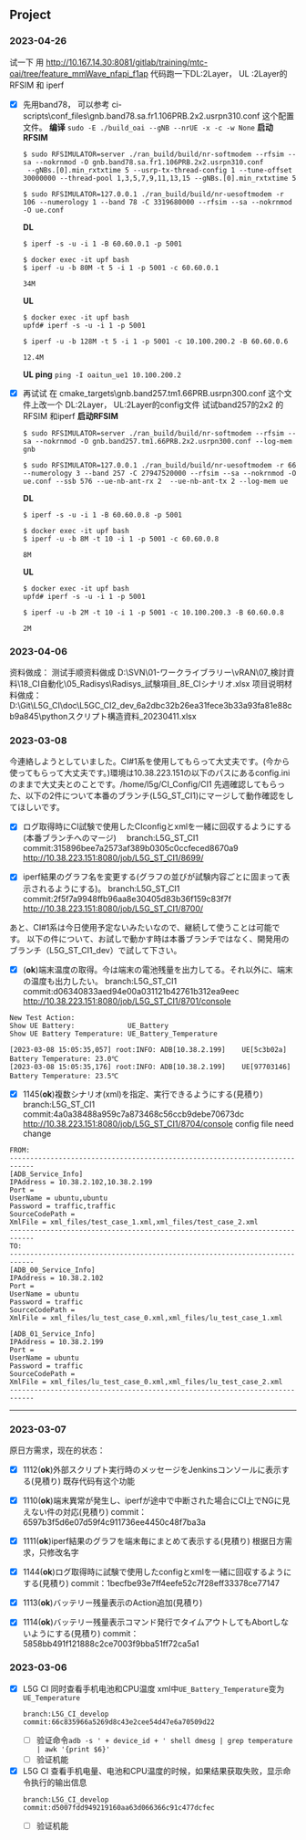 ## Project
### 2023-04-26
试一下 用 http://10.167.14.30:8081/gitlab/training/mtc-oai/tree/feature_mmWave_nfapi_f1ap 代码跑一下DL:2Layer， UL :2Layer的RFSIM 和 iperf
- [X] 先用band78， 可以参考 ci-scripts\conf_files\gnb.band78.sa.fr1.106PRB.2x2.usrpn310.conf 这个配置文件。
    **编译**
    `sudo -E ./build_oai --gNB --nrUE -x -c -w None`
    **启动RFSIM**
    ```
    $ sudo RFSIMULATOR=server ./ran_build/build/nr-softmodem --rfsim --sa --nokrnmod -O gnb.band78.sa.fr1.106PRB.2x2.usrpn310.conf
     --gNBs.[0].min_rxtxtime 5 --usrp-tx-thread-config 1 --tune-offset 30000000 --thread-pool 1,3,5,7,9,11,13,15 --gNBs.[0].min_rxtxtime 5

    $ sudo RFSIMULATOR=127.0.0.1 ./ran_build/build/nr-uesoftmodem -r 106 --numerology 1 --band 78 -C 3319680000 --rfsim --sa --nokrnmod -O ue.conf
    ```
    **DL**
    ```
    $ iperf -s -u -i 1 -B 60.60.0.1 -p 5001

    $ docker exec -it upf bash
    $ iperf -u -b 80M -t 5 -i 1 -p 5001 -c 60.60.0.1

    34M
    ```
    **UL**
    ```
    $ docker exec -it upf bash
    upfd# iperf -s -u -i 1 -p 5001

    $ iperf -u -b 128M -t 5 -i 1 -p 5001 -c 10.100.200.2 -B 60.60.0.6

    12.4M
    ```

    **UL ping**
    `ping -I oaitun_ue1 10.100.200.2`

- [X] 再试试 在 cmake_targets\gnb.band257.tm1.66PRB.usrpn300.conf 这个文件上改一个 DL:2Layer， UL:2Layer的config文件 试试band257的2x2 的 RFSIM 和iperf
    **启动RFSIM**
    ```
    $ sudo RFSIMULATOR=server ./ran_build/build/nr-softmodem --rfsim --sa --nokrnmod -O gnb.band257.tm1.66PRB.2x2.usrpn300.conf --log-mem gnb
    
    $ sudo RFSIMULATOR=127.0.0.1 ./ran_build/build/nr-uesoftmodem -r 66 --numerology 3 --band 257 -C 27947520000 --rfsim --sa --nokrnmod -O ue.conf --ssb 576 --ue-nb-ant-rx 2  --ue-nb-ant-tx 2 --log-mem ue
    ```
    **DL**
    ```
    $ iperf -s -u -i 1 -B 60.60.0.8 -p 5001

    $ docker exec -it upf bash
    $ iperf -u -b 8M -t 10 -i 1 -p 5001 -c 60.60.0.8

    8M
    ```
    **UL**
    ```
    $ docker exec -it upf bash
    upfd# iperf -s -u -i 1 -p 5001

    $ iperf -u -b 2M -t 10 -i 1 -p 5001 -c 10.100.200.3 -B 60.60.0.8

    2M
    ```

### 2023-04-06
资料做成：
	测试手顺资料做成
		D:\SVN\01-ワークライブラリー\vRAN\07_検討資料\18_CI自動化\05_Radisys\Radisys_試験項目_8E_CIシナリオ.xlsx
	项目说明材料做成：
		D:\Git\L5G_CI\doc\L5GC_CI2_dev_6a2dbc32b26ea31fece3b33a93fa81e88cb9a845\pythonスクリプト構造資料_20230411.xlsx

### 2023-03-08
今連絡しようとしていました。CI#1系を使用してもらって大丈夫です。(今から使ってもらって大丈夫です。)環境は10.38.223.151の以下のパスにあるconfig.iniのままで大丈夫とのことです。/home/l5g/CI_Config/CI1 先週確認してもらった、以下の2件について本番のブランチ(L5G_ST_CI1)にマージして動作確認をしてほしいです。　
- [x] ログ取得時にCI試験で使用したCIconfigとxmlを一緒に回収するようにする(本番ブランチへのマージ)　
branch:L5G_ST_CI1
commit:315896bee7a2573af389b0305c0ccfeced8670a9
http://10.38.223.151:8080/job/L5G_ST_CI1/8699/

- [x] iperf結果のグラフ名を変更する(グラフの並びが試験内容ごとに固まって表示されるようにする)。
branch:L5G_ST_CI1
commit:2f5f7a9948ffb96aa8e30405d83b36f159c83f7f
http://10.38.223.151:8080/job/L5G_ST_CI1/8700/

あと、CI#1系は今日使用予定ないみたいなので、継続して使うことは可能です。 以下の件について、お試しで動かす時は本番ブランチではなく、開発用のブランチ（L5G_ST_CI1_dev）で試して下さい。
- [x] (**ok**)端末温度の取得。今は端末の電池残量を出力してる。それ以外に、端末の温度も出力したい。
branch:L5G_ST_CI1
commit:d06340833aed94e00a031121b42761b312ea9eec
http://10.38.223.151:8080/job/L5G_ST_CI1/8701/console
```
New Test Action:
Show UE Battery:             UE_Battery
Show UE Battery Temperature: UE_Battery_Temperature
```
```
[2023-03-08 15:05:35,057] root:INFO: ADB[10.38.2.199]    UE[5c3b02a] Battery Temperature: 23.0℃
[2023-03-08 15:05:35,176] root:INFO: ADB[10.38.2.199]    UE[97703146] Battery Temperature: 23.5℃
```

- [x] 1145(**ok**)複数シナリオ(xml)を指定、実行できるようにする(見積り)
branch:L5G_ST_CI1
commit:4a0a38488a959c7a873468c56ccb9debe70673dc
http://10.38.223.151:8080/job/L5G_ST_CI1/8704/console
config file need change
```
FROM:
----------------------------------------------------------------------------
[ADB_Service_Info]
IPAddress = 10.38.2.102,10.38.2.199
Port = 
UserName = ubuntu,ubuntu
Password = traffic,traffic
SourceCodePath = 
XmlFile = xml_files/test_case_1.xml,xml_files/test_case_2.xml
----------------------------------------------------------------------------
TO:
----------------------------------------------------------------------------
[ADB_00_Service_Info]
IPAddress = 10.38.2.102
Port = 
UserName = ubuntu
Password = traffic
SourceCodePath = 
XmlFile = xml_files/lu_test_case_0.xml,xml_files/lu_test_case_1.xml

[ADB_01_Service_Info]
IPAddress = 10.38.2.199
Port = 
UserName = ubuntu
Password = traffic
SourceCodePath = 
XmlFile = xml_files/lu_test_case_0.xml,xml_files/lu_test_case_2.xml
----------------------------------------------------------------------------
```
---

### 2023-03-07
原日方需求，现在的状态：
- [x] 1112(**ok**)外部スクリプト実行時のメッセージをJenkinsコンソールに表示する(見積り)
既存代码有这个功能

- [x] 1110(**ok**)端末異常が発生し、iperfが途中で中断された場合にCI上でNGに見えない件の対応(見積り)
commit：6597b3f5d6e07d59f4c911736ee4450c48f7ba3a

- [x] 1111(**ok**)iperf結果のグラフを端末毎にまとめて表示する(見積り)
根据日方需求，只修改名字

- [x] 1144(**ok**)ログ取得時に試験で使用したconfigとxmlを一緒に回収するようにする(見積り)
commit：1becfbe93e7ff4eefe52c7f28eff33378ce77147

- [x] 1113(**ok**)バッテリー残量表示のAction追加(見積り)
- [x] 1114(**ok**)バッテリー残量表示コマンド発行でタイムアウトしてもAbortしないようにする(見積り)
commit：5858bb491f121888c2ce7003f9bba51ff72ca5a1

### 2023-03-06
- [x] L5G CI 同时查看手机电池和CPU温度
    xml中`UE_Battery_Temperature`变为`UE_Temperature`
    ```
    branch:L5G_CI_develop
    commit:66c835966a5269d8c43e2cee54d47e6a70509d22
    ```
    - [ ] 验证命令`adb -s ' + device_id + ' shell dmesg | grep temperature | awk '{print $6}'`
    - [ ] 验证机能
- [x] L5G CI 查看手机电量、电池和CPU温度的时候，如果结果获取失败，显示命令执行的输出信息
    ```
    branch:L5G_CI_develop
    commit:d5007fdd949219160aa63d066366c91c477dcfec
    ```
    - [ ] 验证机能

